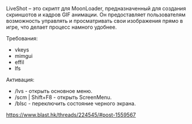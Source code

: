 LiveShot – это скрипт для MoonLoader, предназначенный для создания скриншотов и кадров GIF анимации. Он предоставляет пользователям возможность управлять и просматривать свои изображения прямо в игре, что делает процесс намного удобнее.

Требования:​
- vkeys
- mimgui
- effil
- lfs

Активация:​
- /lvs - открыть основное меню.
- /scm | Shift+F8 - открыть ScreenMenu.
- /blsc - переключить состояние черного экрана.

https://www.blast.hk/threads/224545/#post-1559567
